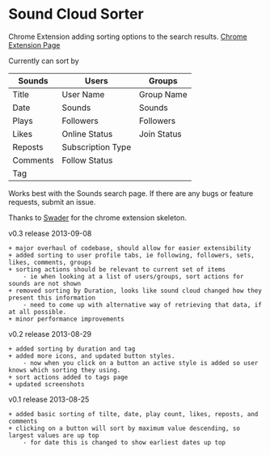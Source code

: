 Sound Cloud Sorter
================

Chrome Extension adding sorting options to the search results.
[Chrome Extension Page](https://chrome.google.com/webstore/detail/soundcloud-sorter/nligpjaegfdmckodpadnlhpbjimpiclp)

Currently can sort by

| Sounds       | Users           | Groups  |
| ------------- |-------------| -----|
| Title      | User Name| Group Name|
| Date      | Sounds| Sounds  |
| Plays  | Followers |    Followers |
| Likes  | Online Status|    Join Status |
| Reposts  | Subscription Type|   |
| Comments  | Follow Status|   |
| Tag  | |   |

	
Works best with the Sounds search page. If there are any bugs or feature requests, submit an issue.

Thanks to [Swader](https://github.com/Swader/ChromeSkel_a) for the chrome extension skeleton.

v0.3 release 2013-09-08

    + major overhaul of codebase, should allow for easier extensibility
    + added sorting to user profile tabs, ie following, followers, sets, likes, comments, groups
    + sorting actions should be relevant to current set of items
        - ie when looking at a list of users/groups, sort actions for sounds are not shown
    + removed sorting by Duration, looks like sound cloud changed how they present this information
        - need to come up with alternative way of retrieving that data, if at all possible.
    + minor performance improvements

v0.2 release 2013-08-29

	+ added sorting by duration and tag
	+ added more icons, and updated button styles. 
		- now when you click on a button an active style is added so user knows which sorting they using.
	+ sort actions added to tags page
	+ updated screenshots

v0.1 release 2013-08-25

	+ added basic sorting of tilte, date, play count, likes, reposts, and comments
	+ clicking on a button will sort by maximum value descending, so largest values are up top
		- for date this is changed to show earliest dates up top

